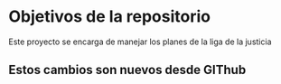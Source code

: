 # Objetivos de la repositorio

Este proyecto se encarga de manejar los planes de la liga de la justicia

## Estos cambios son nuevos desde GIThub 
